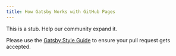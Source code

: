 ```yaml
---
title: How Gatsby Works with GitHub Pages
---
```


This is a stub. Help our community expand it.

Please use the [Gatsby Style Guide](/docs/gatsby-style-guide/) to ensure your
pull request gets accepted.
